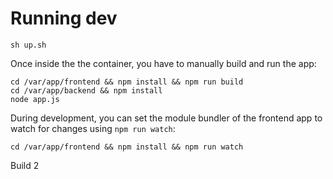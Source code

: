 # Running dev

    sh up.sh

Once inside the the container, you have to manually build and run the app:

    cd /var/app/frontend && npm install && npm run build
    cd /var/app/backend && npm install
    node app.js

During development, you can set the module bundler of the frontend app to watch for changes using `npm run watch`:

    cd /var/app/frontend && npm install && npm run watch


Build 2